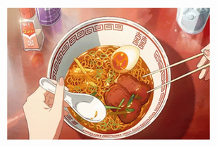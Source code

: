 <p align="center">
	<a href="https://github.com/dky"> 
		<img width="460" height="300" src="./ramen.gif">
	</a>
</p>



<!--
[![1000x420](./ramen.gif)](https://github.com/dky)
**dky/dky** is a ✨ _special_ ✨ repository because its `README.md` (this file) appears on your GitHub profile.

Here are some ideas to get you started:

- 🔭 I’m currently working on ...
- 🌱 I’m currently learning ...
- 👯 I’m looking to collaborate on ...
- 🤔 I’m looking for help with ...
- 💬 Ask me about ...
- 📫 How to reach me: ...
- 😄 Pronouns: ...
- ⚡ Fun fact: ...
-->
